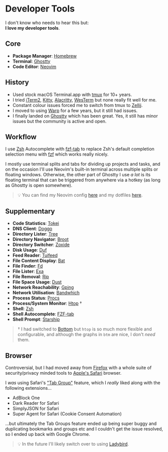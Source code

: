 # Developer Tools

I don't know who needs to hear this but:\
**I love my developer tools**.

## Core

- **Package Manager**: [Homebrew](https://brew.sh/)
- **Terminal**: [Ghostty](https://ghostty.org)
- **Code Editor**: [Neovim](https://neovim.io)

## History

- Used stock macOS Terminal.app with [tmux](https://github.com/tmux/tmux/wiki)
  for 10+ years.
- I tried [iTerm2](https://iterm2.com/),
  [Kitty](https://sw.kovidgoyal.net/kitty/), [Alacritty](https://alacritty.org/),
  [WesTerm](https://wezfurlong.org/wezterm/) but none really fit well for me.
- Constant colour issues forced me to switch from tmux to
  [Zellij](https://zellij.dev).
- I moved to using [Warp](https://www.warp.dev/) for a few years, but it still
  had issues.
- I finally landed on [Ghostty](https://ghostty.org) which has been great. Yes,
  it still has minor issues but the community is active and open.

## Workflow

I use [Zsh](https://www.zsh.org) Autocomplete with
[fzf-tab](https://github.com/Aloxaf/fzf-tab) to replace Zsh's default completion
selection menu with [fzf](https://github.com/junegunn/fzf) which works really
nicely.

I mostly use terminal splits and tabs for dividing up projects and tasks, and on
the occasion I'll use Neovim's built-in terminal across multiple splits or
floating windows. Otherwise, the other part of Ghostty I use _a lot_ is its
floating terminal that can be triggered from anywhere via a hotkey (as long as
Ghostty is open somewhere).

> 💡 You can find my Neovim config [here](https://github.com/integralist/nvim) and
> my dotfiles [here](https://github.com/integralist/dotfiles).

## Supplementary

- **Code Statistics**: [Tokei](https://github.com/XAMPPRocky/tokei/blob/master/README.md)
- **DNS Client**: [Doggo](https://github.com/mr-karan/doggo/blob/main/README.md)
- **Directory Lister**: [Tree](<https://en.wikipedia.org/wiki/Tree_(command)>)
- **Directory Navigator**: [Broot](https://github.com/Canop/broot/blob/master/README.md)
- **Directory Switcher**: [Zoxide](https://github.com/ajeetdsouza/zoxide/blob/main/README.md)
- **Disk Usage**: [Duf](https://github.com/muesli/duf/blob/master/README.md)
- **Feed Reader**: [Tuifeed](https://github.com/veeso/tuifeed/blob/main/README.md)
- **File Content Display**: [Bat](https://github.com/sharkdp/bat/blob/master/README.md)
- **File Finder**: [Fd](https://github.com/sharkdp/fd/blob/master/README.md)
- **File Lister**: [Exa](https://github.com/ogham/exa/blob/master/README.md)
- **File Removal**: [Rip](https://github.com/nivekuil/rip/blob/master/README.org)
- **File Space Usage**: [Dust](https://github.com/bootandy/dust/blob/master/README.md)
- **Network Reachability**: [Gping](https://github.com/orf/gping/blob/master/readme.md)
- **Network Utilisation**: [Bandwhich](https://github.com/imsnif/bandwhich/blob/main/README.md)
- **Process Status**: [Procs](https://github.com/dalance/procs/blob/master/README.md)
- **Process/System Monitor**: [Htop](https://github.com/htop-dev/htop/#readme) †
- **Shell**: [Zsh](https://www.zsh.org)
- **Shell Autocomplete**: [FZF-tab](https://github.com/Aloxaf/fzf-tab)
- **Shell Prompt**: [Starship](https://starship.rs/)

> † I had switched to
> [Bottom](https://github.com/ClementTsang/bottom/blob/master/README.md) but
> `htop` is so much more flexible and configurable, and although the graphs in
> `btm` are nice, I don't _need_ them.

## Browser

Controversial, but I had moved away from
[Firefox](https://www.mozilla.org/en-GB/firefox/new/) with a whole suite of
security/privacy minded tools to [Apple's
Safari](https://www.apple.com/uk/safari/) browser.

I _was_ using Safari's ["Tab
Group"](https://twitter.com/integralist/status/1514526555275501569?s=20&t=BJu3WlWq6dhoeAarJf91ig)
feature, which I _really_ liked along with the following extensions...

- AdBlock One
- Dark Reader for Safari
- SimplyJSON for Safari
- Super Agent for Safari (Cookie Consent Automation)

...but ultimately the Tab Groups feature ended up being super buggy and
duplicating bookmarks and groups etc and I couldn't get the issue resolved, so I
ended up back with Google Chrome.

> 💡 In the future I'll likely switch over to using
> [Ladybird](https://ladybird.org/).

